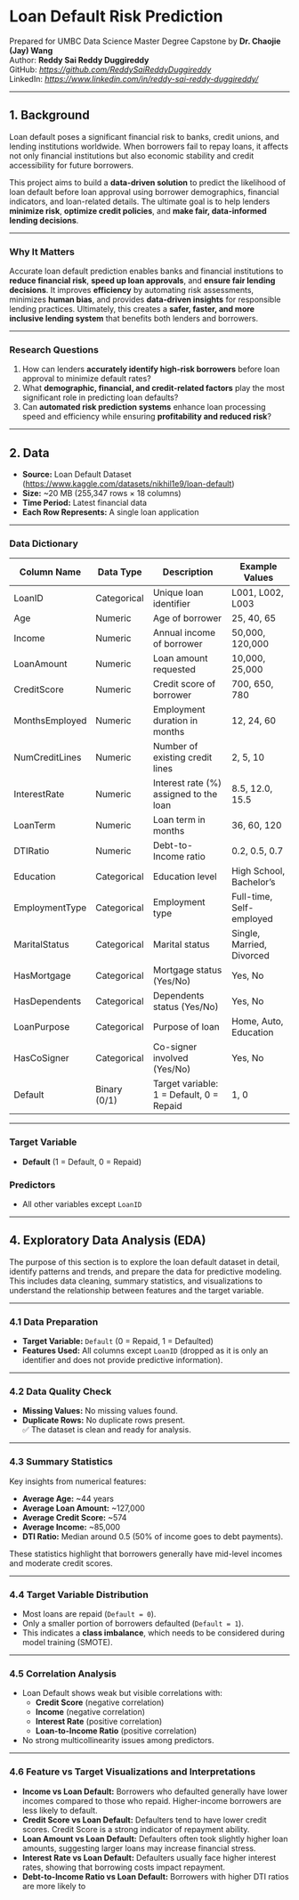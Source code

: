 # Loan Default Risk Prediction 
Prepared for UMBC Data Science Master Degree Capstone by **Dr. Chaojie (Jay) Wang**  
Author: **Reddy Sai Reddy Duggireddy**  
GitHub: *https://github.com/ReddySaiReddyDuggireddy*  
LinkedIn: *https://www.linkedin.com/in/reddy-sai-reddy-duggireddy/*  

---

## 1. Background  

Loan default poses a significant financial risk to banks, credit unions, and lending institutions worldwide. When borrowers fail to repay loans, it affects not only financial institutions but also economic stability and credit accessibility for future borrowers.  

This project aims to build a **data-driven solution** to predict the likelihood of loan default before loan approval using borrower demographics, financial indicators, and loan-related details. The ultimate goal is to help lenders **minimize risk**, **optimize credit policies**, and **make fair, data-informed lending decisions**.  

---

### Why It Matters  
Accurate loan default prediction enables banks and financial institutions to **reduce financial risk**, **speed up loan approvals**, and **ensure fair lending decisions**. It improves **efficiency** by automating risk assessments, minimizes **human bias**, and provides **data-driven insights** for responsible lending practices. Ultimately, this creates a **safer, faster, and more inclusive lending system** that benefits both lenders and borrowers.  

---

### Research Questions  
1. How can lenders **accurately identify high-risk borrowers** before loan approval to minimize default rates?  
2. What **demographic, financial, and credit-related factors** play the most significant role in predicting loan defaults?  
3. Can **automated risk prediction systems** enhance loan processing speed and efficiency while ensuring **profitability and reduced risk**?  

---

## 2. Data  

- **Source:** Loan Default Dataset (https://www.kaggle.com/datasets/nikhil1e9/loan-default)  
- **Size:** ~20 MB (255,347 rows × 18 columns)  
- **Time Period:** Latest financial data  
- **Each Row Represents:** A single loan application  

---

### Data Dictionary  

| Column Name       | Data Type     | Description                                 | Example Values         |
|-------------------|---------------|---------------------------------------------|-------------------------|
| LoanID            | Categorical   | Unique loan identifier                      | L001, L002, L003         |
| Age               | Numeric       | Age of borrower                             | 25, 40, 65               |
| Income            | Numeric       | Annual income of borrower                   | 50,000, 120,000          |
| LoanAmount         | Numeric       | Loan amount requested                        | 10,000, 25,000           |
| CreditScore        | Numeric       | Credit score of borrower                     | 700, 650, 780            |
| MonthsEmployed     | Numeric       | Employment duration in months               | 12, 24, 60               |
| NumCreditLines     | Numeric       | Number of existing credit lines              | 2, 5, 10                 |
| InterestRate       | Numeric       | Interest rate (%) assigned to the loan       | 8.5, 12.0, 15.5          |
| LoanTerm           | Numeric       | Loan term in months                          | 36, 60, 120              |
| DTIRatio           | Numeric       | Debt-to-Income ratio                         | 0.2, 0.5, 0.7            |
| Education          | Categorical   | Education level                              | High School, Bachelor’s   |
| EmploymentType     | Categorical   | Employment type                              | Full-time, Self-employed  |
| MaritalStatus      | Categorical   | Marital status                               | Single, Married, Divorced |
| HasMortgage        | Categorical   | Mortgage status (Yes/No)                     | Yes, No                  |
| HasDependents      | Categorical   | Dependents status (Yes/No)                   | Yes, No                  |
| LoanPurpose        | Categorical   | Purpose of loan                              | Home, Auto, Education     |
| HasCoSigner        | Categorical   | Co-signer involved (Yes/No)                  | Yes, No                  |
| Default            | Binary (0/1)  | Target variable: 1 = Default, 0 = Repaid      | 1, 0                     |

---

### Target Variable  
- **Default** (1 = Default, 0 = Repaid)  

### Predictors  
- All other variables except `LoanID`  

---

## 4. Exploratory Data Analysis (EDA)

The purpose of this section is to explore the loan default dataset in detail, identify patterns and trends, and prepare the data for predictive modeling. This includes data cleaning, summary statistics, and visualizations to understand the relationship between features and the target variable.

---

### 4.1 Data Preparation
- **Target Variable:** `Default` (0 = Repaid, 1 = Defaulted)  
- **Features Used:** All columns except `LoanID` (dropped as it is only an identifier and does not provide predictive information).  

---

### 4.2 Data Quality Check
- **Missing Values:** No missing values found.  
- **Duplicate Rows:** No duplicate rows present.  
✅ The dataset is clean and ready for analysis.  

---

### 4.3 Summary Statistics
Key insights from numerical features:
- **Average Age:** ~44 years  
- **Average Loan Amount:** ~127,000  
- **Average Credit Score:** ~574  
- **Average Income:** ~85,000  
- **DTI Ratio:** Median around 0.5 (50% of income goes to debt payments).  

These statistics highlight that borrowers generally have mid-level incomes and moderate credit scores.

---

### 4.4 Target Variable Distribution
- Most loans are repaid (`Default = 0`).  
- Only a smaller portion of borrowers defaulted (`Default = 1`).  
- This indicates a **class imbalance**, which needs to be considered during model training (SMOTE).  

---

### 4.5 Correlation Analysis
- Loan Default shows weak but visible correlations with:
  - **Credit Score** (negative correlation)  
  - **Income** (negative correlation)  
  - **Interest Rate** (positive correlation)  
  - **Loan-to-Income Ratio** (positive correlation)  
- No strong multicollinearity issues among predictors.  

---

### 4.6 Feature vs Target Visualizations and Interpretations
- **Income vs Loan Default:** Borrowers who defaulted generally have lower incomes compared to those who repaid. Higher-income borrowers are less likely to default.  
- **Credit Score vs Loan Default:** Defaulters tend to have lower credit scores. Credit Score is a strong indicator of repayment ability.  
- **Loan Amount vs Loan Default:** Defaulters often took slightly higher loan amounts, suggesting larger loans may increase financial stress.  
- **Interest Rate vs Loan Default:** Defaulters usually face higher interest rates, showing that borrowing costs impact repayment.  
- **Debt-to-Income Ratio vs Loan Default:** Borrowers with higher DTI ratios are more likely to


